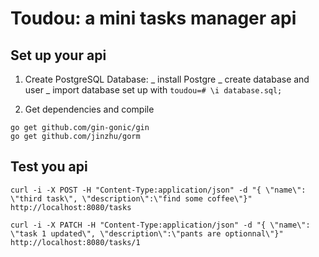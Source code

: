# Toudou: a mini tasks manager api

## Set up your api

1. Create PostgreSQL Database:
  _ install Postgre
  _ create database and user
  _ import database set up with 
    ```toudou=# \i database.sql; ```

2. Get dependencies and compile

```
go get github.com/gin-gonic/gin
go get github.com/jinzhu/gorm

```

## Test you api


```
curl -i -X POST -H "Content-Type:application/json" -d "{ \"name\": \"third task\", \"description\":\"find some coffee\"}" http://localhost:8080/tasks

```

```
curl -i -X PATCH -H "Content-Type:application/json" -d "{ \"name\": \"task 1 updated\", \"description\":\"pants are optionnal\"}" http://localhost:8080/tasks/1

```
